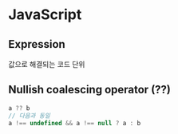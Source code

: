 # JavaScript

## Expression

값으로 해결되는 코드 단위

## Nullish coalescing operator (??)

```javascript
a ?? b
// 다음과 동일
a !== undefined && a !== null ? a : b
```